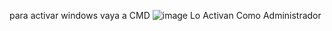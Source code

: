 para activar windows vaya a CMD 
![image](https://github.com/user-attachments/assets/088b7b19-9065-4df9-9643-07dc6a3eaa72)
Lo Activan Como Administrador 

